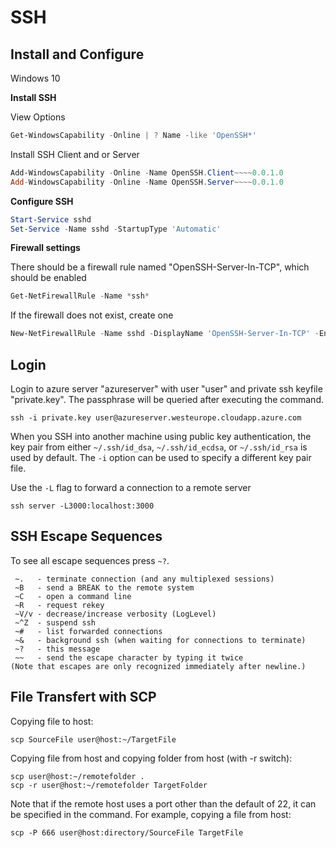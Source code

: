 # SSH

## Install and Configure

Windows 10

**Install SSH**

View Options

```powershell
Get-WindowsCapability -Online | ? Name -like 'OpenSSH*'
```

Install SSH Client and or Server

```powershell
Add-WindowsCapability -Online -Name OpenSSH.Client~~~~0.0.1.0
Add-WindowsCapability -Online -Name OpenSSH.Server~~~~0.0.1.0
```

**Configure SSH**

```powershell
Start-Service sshd
Set-Service -Name sshd -StartupType 'Automatic'
```

**Firewall settings**

There should be a firewall rule named "OpenSSH-Server-In-TCP", which should be enabled

```powershell
Get-NetFirewallRule -Name *ssh*
```

If the firewall does not exist, create one

```powershell
New-NetFirewallRule -Name sshd -DisplayName 'OpenSSH-Server-In-TCP' -Enabled True -Direction Inbound -Protocol TCP -Action Allow -LocalPort 22
```

## Login

Login to azure server "azureserver" with user "user" and private ssh keyfile "private.key". The passphrase will be queried after executing the command.

```shell
ssh -i private.key user@azureserver.westeurope.cloudapp.azure.com
```

When you SSH into another machine using public key authentication, the key pair from either `~/.ssh/id_dsa`, `~/.ssh/id_ecdsa`, or `~/.ssh/id_rsa` is used by default. The `-i` option can be used to specify a different key pair file.

Use the `-L` flag to forward a connection to a remote server

```
ssh server -L3000:localhost:3000
```

## SSH Escape Sequences

To see all escape sequences press `~?`.

```
 ~.   - terminate connection (and any multiplexed sessions)
 ~B   - send a BREAK to the remote system
 ~C   - open a command line
 ~R   - request rekey
 ~V/v - decrease/increase verbosity (LogLevel)
 ~^Z  - suspend ssh
 ~#   - list forwarded connections
 ~&   - background ssh (when waiting for connections to terminate)
 ~?   - this message
 ~~   - send the escape character by typing it twice
(Note that escapes are only recognized immediately after newline.)
```

## File Transfert with SCP

Copying file to host:

```shell
scp SourceFile user@host:~/TargetFile
```

Copying file from host and copying folder from host (with -r switch):

```shell
scp user@host:~/remotefolder .
scp -r user@host:~/remotefolder TargetFolder
```

Note that if the remote host uses a port other than the default of 22, it can be specified in the command. For example, copying a file from host:

```shell
scp -P 666 user@host:directory/SourceFile TargetFile
```
